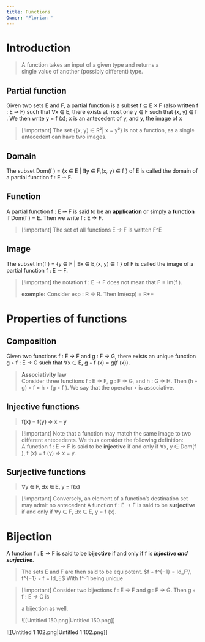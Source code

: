 ```yaml
---
title: Functions
Owner: "Florian "
---
```

# Introduction

> A function takes an input of a given type and returns a  
> single value of another (possibly different) type.
## Partial function
Given two sets E and F, a partial function is a subset f ⊆ E × F (also written f : E ⇀ F) such that ∀x ∈ E, there exists at most one y ∈ F such that (x, y) ∈ f .
We then write y = f (x); x is an antecedent of y, and y, the image of x

> [!important] The set {(x, y) ∈ R²| x = y²} is not a function, as a single antecedent can have two images.
## Domain
The subset Dom(f ) = {x ∈ E | ∃y ∈ F,(x, y) ∈ f } of E is called the domain of a partial function f : E ⇀ F.
## Function
A partial function f : E ⇀ F is said to be an **application** or simply a **function** if Dom(f ) = E. Then we write f : E → F.

> [!important] The set of all functions E → F is written F^E
## Image
The subset Im(f ) = {y ∈ F | ∃x ∈ E,(x, y) ∈ f } of F is called the image of a partial function f : E ⇀ F.

> [!important] the notation f : E → F does not mean that F = Im(f ).
> 
> **exemple:** Consider exp : R → R. Then Im(exp) = R*+
# Properties of functions
## Composition
Given two functions f : E → F and g : F → G, there exists an unique function g ◦ f : E → G such that ∀x ∈ E, g ◦ f (x) = g(f (x)).

> **Associativity law**  
> Consider three functions f : E → F, g : F → G, and h : G → H. Then (h ◦ g) ◦ f = h ◦ (g ◦ f ). We say that the operator ◦ is associative.
## Injective functions

> **f(x) = f(y) ⇒ x = y**

> [!important] Note that a function may match the same image to two different antecedents.
We thus consider the following definition:  
A function f : E → F is said to be **injective** if and only if ∀x, y ∈ Dom(f ), f (x) = f (y) ⇒ x = y.
## Surjective functions

> **∀y ∈ F, ∃x ∈ E, y = f(x)**

> [!important] Conversely, an element of a function’s destination set may admit no antecedent
A function f : E → F is said to be **surjective** if and only if ∀y ∈ F, ∃x ∈ E, y = f (x).
# Bijection
A function f : E → F is said to be **bijective** if and only if f is **_injective and surjective_**.

> The sets E and F are then said to be equipotent.
$f ◦ f^{−1} = Id_F\\  
f^{−1} ◦ f = Id_E$
With f^-1 being unique
  

> [!important] Consider two bijections f : E → F and g : F → G. Then g ◦ f : E → G is
> 
>   
> a bijection as well.  
> 
> ![[Untitled 150.png|Untitled 150.png]]

![[Untitled 1 102.png|Untitled 1 102.png]]

